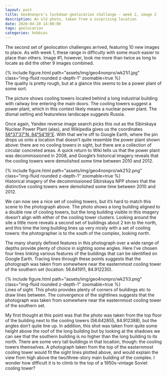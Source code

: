 ```yaml
---
layout: post
title: Geo4nonpro's lockdown geolocation challange - week 2, image 2
description: An old photo, taken from a surprising location
date: 2020-04-20 14:00:00
tags: geolocation
categories: hobbies
---
```


The second set of geolocation challenges arrived, featuring 10 new images to place. As with week 1, these range in difficulty with some much easier to place than others. Image #1, however, took me more than twice as long to locate as did the other 9 images combined.

<div class="row mt-3">
    <div class="col-sm mt-3 mt-md-0">
        {% include figure.html path="assets/img/geo4nonpro/wk21i1.jpg" class="img-fluid rounded z-depth-1" zoomable=true %}
    </div>
</div>
<div class="caption">
    The quality is pretty rough, but at a glance this seems to be a power plant of some sort.
</div>

The picture shows cooling towers located behind a long industrial building with railway line entering the main doors. The cooling towers suggest a power plant, which in this context likely means a nuclear power plant. The dismal setting and featureless landscape suggests Russia.

Once again, Yandex reverse image search picks this out as the Sibirskaya Nuclear Power Plant (alas), and Wikipedia gives us the coordinates [56°37′37″N, 84°54′19″E](https://tools.wmflabs.org/geohack/geohack.php?pagename=Sibirskaya_Nuclear_Power_Plant&params=56_37_37_N_84_54_19_E_type:landmark). With that we’re off to Google Earth, where the pin drops us onto a location that doesn’t quite resemble the power plant shown above: there are no cooling towers in sight, but there are a collection of circular concreted areas. A quick return to Wiki tells us that the power plant was decommissioned in 2008, and Google’s historical imagery reveals that the cooling towers were demolished some time between 2010 and 2012.

<div class="row mt-3">
    <div class="col-sm mt-3 mt-md-0">
        {% include figure.html path="assets/img/geo4nonpro/wk21i2.png" class="img-fluid rounded z-depth-1" zoomable=true %}
    </div>
</div>
<div class="caption">
    Historical imagery of the decommissioned Sibirskaya NPP shows that the distinctive cooling towers were demolished some time between 2010 and 2012.
</div>

We can now see a nice set of cooling towers, but it’s hard to match this scene to the photograph above. The photo shows a long building aligned to a double row of cooling towers, but the long building visible in this imagery doesn’t align with either of the cooling tower clusters. Looking around the site a little more reveals a second set of buildings about 2 km to the north, and this time the long building lines up very nicely with a set of cooling towers: the photographer is to the south of the complex, looking north.

The many sharply defined features in this photograph over a wide range of depths provide plenty of choice in sighting some angles. Here I’ve chosen four lines linking various features of the buildings that can be identified on Google Earth. Tracing lines through these points suggests that the photograph was taken from somewhere near the easternmost cooling tower of the southern set (location: 56.641911, 84.912230).

<div class="row mt-3">
    <div class="col-sm mt-3 mt-md-0">
        {% include figure.html path="assets/img/geo4nonpro/wk21i3.png" class="img-fluid rounded z-depth-1" zoomable=true %}
    </div>
</div>
<div class="caption">
    Lines of sight. This photo provides plenty of corners of buildings etc to draw lines between. The convergence of the sightlines suggests that the photograph was taken from somewhere near the easternmost cooling tower of the southern set.
</div>

My first thought at this point was that the photo was taken from the top floor of the building next to the cooling towers (56.642855, 84.912388), but the angles don’t quite line up. In addition, this shot was taken from quite some height above the roof of the long building but by looking at the shadows we can see that the southern building is no higher than the long building to its north. There are some very tall buildings in that location, though: the cooling towers themselves. A photograph taken from the top of the easternmost cooling tower would fit the sight lines plotted above, and would explain the view from high above the two/three-story main building of the complex. I wonder how difficult it is to climb to the top of a 1950s-vintage Soviet cooling tower?